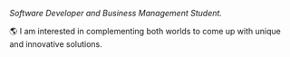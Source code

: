 *Software Developer and Business Management Student.*

🌎 I am interested in complementing both worlds to come up with unique and innovative solutions. 





